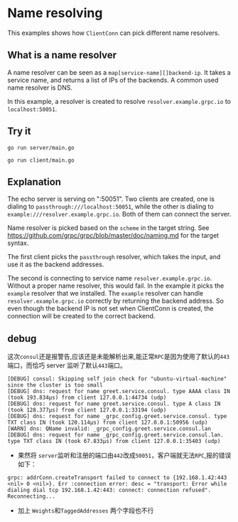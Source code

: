 # Name resolving

This examples shows how `ClientConn` can pick different name resolvers.

## What is a name resolver

A name resolver can be seen as a `map[service-name][]backend-ip`. It takes a
service name, and returns a list of IPs of the backends. A common used name
resolver is DNS.

In this example, a resolver is created to resolve `resolver.example.grpc.io` to
`localhost:50051`.

## Try it

```
go run server/main.go
```

```
go run client/main.go
```

## Explanation

The echo server is serving on ":50051". Two clients are created, one is dialing
to `passthrough:///localhost:50051`, while the other is dialing to
`example:///resolver.example.grpc.io`. Both of them can connect the server.

Name resolver is picked based on the `scheme` in the target string. See
https://github.com/grpc/grpc/blob/master/doc/naming.md for the target syntax.

The first client picks the `passthrough` resolver, which takes the input, and
use it as the backend addresses.

The second is connecting to service name `resolver.example.grpc.io`. Without a
proper name resolver, this would fail. In the example it picks the `example`
resolver that we installed. The `example` resolver can handle
`resolver.example.grpc.io` correctly by returning the backend address. So even
though the backend IP is not set when ClientConn is created, the connection will
be created to the correct backend.

## debug

这次`consul`还是报警告,应该还是未能解析出来,能正常`RPC`是因为使用了默认的`443`端口，而恰巧 server 监听了默认`443`端口。

```log
[DEBUG] consul: Skipping self join check for "ubuntu-virtual-machine" since the cluster is too small
[DEBUG] dns: request for name greet.service.consul. type AAAA class IN (took 193.834µs) from client 127.0.0.1:44734 (udp)
[DEBUG] dns: request for name greet.service.consul. type A class IN (took 128.377µs) from client 127.0.0.1:33194 (udp)
[DEBUG] dns: request for name _grpc_config.greet.service.consul. type TXT class IN (took 120.114µs) from client 127.0.0.1:50956 (udp)
[WARN] dns: QName invalid: _grpc_config.greet.service.consul.lan
[DEBUG] dns: request for name _grpc_config.greet.service.consul.lan. type TXT class IN (took 67.833µs) from client 127.0.0.1:35403 (udp)
```

- 果然将 `server`监听和注册的端口由`442`改成`50051`，客户端就无法`RPC`,报的错误如下：

```log
grpc: addrConn.createTransport failed to connect to {192.168.1.42:443  <nil> 0 <nil>}. Err :connection error: desc = "transport: Error while dialing dial tcp 192.168.1.42:443: connect: connection refused". Reconnecting...
```

- 加上 `Weights`和`TaggedAddresses` 两个字段也不行
